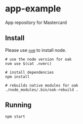 # app-example

App repository for Mastercard

## Install

Please use [`nvm`](https://github.com/creationix/nvm#install-script) to install node.

```
# use the node version for oak
nvm use $(cat .nvmrc)

# install dependencies
npm install

# rebuilds native modules for oak
./node_modules/.bin/oak-rebuild .
```

## Running

```
npm start
```